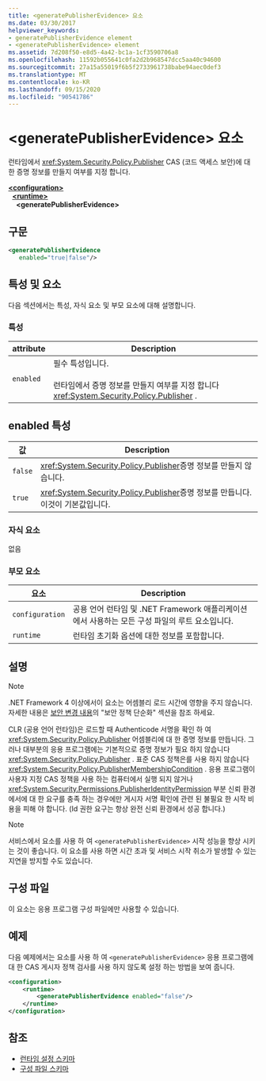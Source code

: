 ```yaml
---
title: <generatePublisherEvidence> 요소
ms.date: 03/30/2017
helpviewer_keywords:
- generatePublisherEvidence element
- <generatePublisherEvidence> element
ms.assetid: 7d208f50-e8d5-4a42-bc1a-1cf3590706a8
ms.openlocfilehash: 11592b055641c0fa2d2b968547dcc5aa40c94600
ms.sourcegitcommit: 27a15a55019f6b5f2733961738babe94aec0def3
ms.translationtype: MT
ms.contentlocale: ko-KR
ms.lasthandoff: 09/15/2020
ms.locfileid: "90541786"
---
```

# <a name="generatepublisherevidence-element"></a>\<generatePublisherEvidence> 요소
런타임에서 <xref:System.Security.Policy.Publisher> CAS (코드 액세스 보안)에 대 한 증명 정보를 만들지 여부를 지정 합니다.  
  
[**\<configuration>**](../configuration-element.md)\
&nbsp;&nbsp;[**\<runtime>**](runtime-element.md)\
&nbsp;&nbsp;&nbsp;&nbsp;**\<generatePublisherEvidence>**  
  
## <a name="syntax"></a>구문  
  
```xml  
<generatePublisherEvidence
   enabled="true|false"/>  
```  
  
## <a name="attributes-and-elements"></a>특성 및 요소  
 다음 섹션에서는 특성, 자식 요소 및 부모 요소에 대해 설명합니다.  
  
### <a name="attributes"></a>특성  
  
|attribute|Description|  
|---------------|-----------------|  
|`enabled`|필수 특성입니다.<br /><br /> 런타임에서 증명 정보를 만들지 여부를 지정 합니다 <xref:System.Security.Policy.Publisher> .|  
  
## <a name="enabled-attribute"></a>enabled 특성  
  
|값|Description|  
|-----------|-----------------|  
|`false`|<xref:System.Security.Policy.Publisher>증명 정보를 만들지 않습니다.|  
|`true`|<xref:System.Security.Policy.Publisher>증명 정보를 만듭니다. 이것이 기본값입니다.|  
  
### <a name="child-elements"></a>자식 요소  
 없음  
  
### <a name="parent-elements"></a>부모 요소  
  
|요소|Description|  
|-------------|-----------------|  
|`configuration`|공용 언어 런타임 및 .NET Framework 애플리케이션에서 사용하는 모든 구성 파일의 루트 요소입니다.|  
|`runtime`|런타임 초기화 옵션에 대한 정보를 포함합니다.|  
  
## <a name="remarks"></a>설명  
  
> [!NOTE]
> .NET Framework 4 이상에서이 요소는 어셈블리 로드 시간에 영향을 주지 않습니다. 자세한 내용은 [보안 변경 내용](/previous-versions/dotnet/framework/security/security-changes)의 "보안 정책 단순화" 섹션을 참조 하세요.  
  
 CLR (공용 언어 런타임)은 로드할 때 Authenticode 서명을 확인 하 여 <xref:System.Security.Policy.Publisher> 어셈블리에 대 한 증명 정보를 만듭니다. 그러나 대부분의 응용 프로그램에는 기본적으로 증명 정보가 필요 하지 않습니다 <xref:System.Security.Policy.Publisher> . 표준 CAS 정책은를 사용 하지 않습니다 <xref:System.Security.Policy.PublisherMembershipCondition> . 응용 프로그램이 사용자 지정 CAS 정책을 사용 하는 컴퓨터에서 실행 되지 않거나 <xref:System.Security.Permissions.PublisherIdentityPermission> 부분 신뢰 환경에서에 대 한 요구를 충족 하는 경우에만 게시자 서명 확인에 관련 된 불필요 한 시작 비용을 피해 야 합니다. (Id 권한 요구는 항상 완전 신뢰 환경에서 성공 합니다.)  
  
> [!NOTE]
> 서비스에서 요소를 사용 하 여 `<generatePublisherEvidence>` 시작 성능을 향상 시키는 것이 좋습니다.  이 요소를 사용 하면 시간 초과 및 서비스 시작 취소가 발생할 수 있는 지연을 방지할 수도 있습니다.  
  
## <a name="configuration-file"></a>구성 파일  
 이 요소는 응용 프로그램 구성 파일에만 사용할 수 있습니다.  
  
## <a name="example"></a>예제  
 다음 예제에서는 요소를 사용 하 여 `<generatePublisherEvidence>` 응용 프로그램에 대 한 CAS 게시자 정책 검사를 사용 하지 않도록 설정 하는 방법을 보여 줍니다.  
  
```xml  
<configuration>  
    <runtime>  
        <generatePublisherEvidence enabled="false"/>  
    </runtime>  
</configuration>  
```  
  
## <a name="see-also"></a>참조

- [런타임 설정 스키마](index.md)
- [구성 파일 스키마](../index.md)
